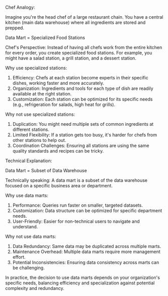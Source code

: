 Chef Analogy:

Imagine you're the head chef of a large restaurant chain. You have a central kitchen (main data warehouse) where all ingredients are stored and prepped.

Data Mart = Specialized Food Stations

Chef's Perspective:
Instead of having all chefs work from the entire kitchen for every order, you create specialized food stations. For example, you might have a salad station, a grill station, and a dessert station.

Why use specialized stations:
1. Efficiency: Chefs at each station become experts in their specific dishes, working faster and more accurately.
2. Organization: Ingredients and tools for each type of dish are readily available at the right station.
3. Customization: Each station can be optimized for its specific needs (e.g., refrigeration for salads, high heat for grills).

Why not use specialized stations:
1. Duplication: You might need multiple sets of common ingredients at different stations.
2. Limited Flexibility: If a station gets too busy, it's harder for chefs from other stations to help out.
3. Coordination Challenges: Ensuring all stations are using the same quality standards and recipes can be tricky.

Technical Explanation:

Data Mart = Subset of Data Warehouse

Technically speaking:
A data mart is a subset of the data warehouse focused on a specific business area or department.

Why use data marts:
1. Performance: Queries run faster on smaller, targeted datasets.
2. Customization: Data structure can be optimized for specific department needs.
3. User-Friendly: Easier for non-technical users to navigate and understand.

Why not use data marts:
1. Data Redundancy: Same data may be duplicated across multiple marts.
2. Maintenance Overhead: Multiple data marts require more management effort.
3. Potential Inconsistencies: Ensuring data consistency across marts can be challenging.

In practice, the decision to use data marts depends on your organization's specific needs, balancing efficiency and specialization against potential complexity and redundancy.